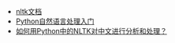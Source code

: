 - [nltk文档](http://www.nltk.org/)
- [Python自然语言处理入门](http://python.jobbole.com/85094/)
- [如何用Python中的NLTK对中文进行分析和处理？](https://www.zhihu.com/question/20922994)